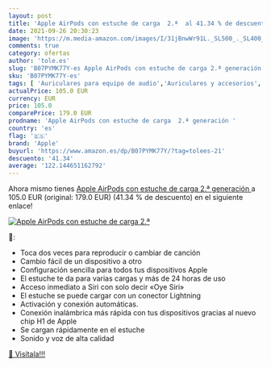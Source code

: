 ```yaml
---
layout: post
title: 'Apple AirPods con estuche de carga  2.ª  al 41.34 % de descuento'
date: 2021-09-26 20:30:23
image: 'https://m.media-amazon.com/images/I/31jBnwWr91L._SL500_._SL400_.jpg'
comments: true
category: ofertas
author: 'tole.es'
slug: 'B07PYMK77Y-es Apple AirPods con estuche de carga 2.ª generación'
sku: 'B07PYMK77Y-es'
tags: [ 'Auriculares para equipo de audio','Auriculares y accesorios','Electrónica','apple', ]
actualPrice: 105.0 EUR
currency: EUR
price: 105.0
comparePrice: 179.0 EUR
prodname: 'Apple AirPods con estuche de carga  2.ª generación '
country: 'es'
flag: '🇪🇸'
brand: 'Apple'
buyurl: 'https://www.amazon.es/dp/B07PYMK77Y/?tag=tolees-21'
descuento: '41.34'
average: '122.144651162792'
---
```


Ahora mismo tienes [Apple AirPods con estuche de carga  2.ª generación ](https://www.amazon.es/dp/B07PYMK77Y/?tag=tolees-21) a 105.0 EUR (original: 179.0 EUR) (41.34 %  de descuento) en el siguiente enlace!

[![Apple AirPods con estuche de carga  2.ª ](https://m.media-amazon.com/images/I/31jBnwWr91L._SL500_._SL400_.jpg)](https://www.amazon.es/dp/B07PYMK77Y/?tag=tolees-21)

🔎:

- Toca dos veces para reproducir o cambiar de canción
- Cambio fácil de un dispositivo a otro
- Configuración sencilla para todos tus dispositivos Apple
- El estuche te da para varias cargas y más de 24 horas de uso
- Acceso inmediato a Siri con solo decir «Oye Siri»
- El estuche se puede cargar con un conector Lightning
- Activación y conexión automáticas.
- Conexión inalámbrica más rápida con tus dispositivos gracias al nuevo chip H1 de Apple
- Se cargan rápidamente en el estuche
- Sonido y voz de alta calidad

[🛒 Visítala!!!](https://www.amazon.es/dp/B07PYMK77Y/?tag=tolees-21)
